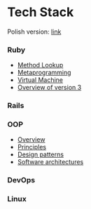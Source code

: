 # Tech Stack
Polish version: [link]('https://github.com/kroolar/tech-stack/pl/README.md')

### Ruby
- [Method Lookup]('')
- [Metaprogramming]('')
- [Virtual Machine]('')
- [Overview of version 3]('')

### Rails

### OOP
- [Overview]()
- [Principles]()
- [Design patterns]()
- [Software architectures]()

### DevOps
### Linux
